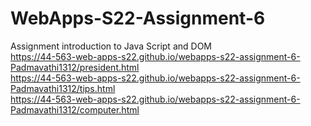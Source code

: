 # WebApps-S22-Assignment-6
Assignment introduction to Java Script and DOM
<br>
https://44-563-web-apps-s22.github.io/webapps-s22-assignment-6-Padmavathi1312/president.html
<br>
https://44-563-web-apps-s22.github.io/webapps-s22-assignment-6-Padmavathi1312/tips.html
<br>
https://44-563-web-apps-s22.github.io/webapps-s22-assignment-6-Padmavathi1312/computer.html